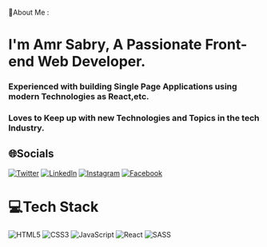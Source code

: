  💫About Me :

# I'm Amr Sabry, A Passionate Front-end Web Developer.

### Experienced with building Single Page Applications using modern Technologies as React,etc.

### Loves to Keep up with new Technologies and Topics in the tech Industry.


## 🌐Socials

[![Twitter](https://img.shields.io/badge/Twitter-%231DA1F2.svg?logo=Twitter&logoColor=white)](https://twitter.com/3mr_Sabry1) [![LinkedIn](https://img.shields.io/badge/LinkedIn-%230077B5.svg?logo=linkedin&logoColor=white)](https://eg.linkedin.com/in/amrsabry5122/ar?trk=people-guest_people_search-card) [![Instagram](https://img.shields.io/badge/Instagram-%23E4405F.svg?logo=Instagram&logoColor=white)](https://instagram.com/amrsabry.1) [![Facebook](https://img.shields.io/badge/Facebook-%231877F2.svg?logo=Facebook&logoColor=white)](https://www.facebook.com/profile.php?id=100009055652891)

# 💻Tech Stack

![HTML5](https://img.shields.io/badge/html5-%23E34F26.svg?style=flat&logo=html5&logoColor=white) ![CSS3](https://img.shields.io/badge/css3-%231572B6.svg?style=flat&logo=css3&logoColor=white) ![JavaScript](https://img.shields.io/badge/javascript-%23323330.svg?style=flat&logo=javascript&logoColor=%23F7DF1E) ![React](https://img.shields.io/badge/react-%2320232a.svg?style=flat&logo=react&logoColor=%2361DAFB)  ![SASS](https://img.shields.io/badge/SASS-hotpink.svg?style=flat&logo=SASS&logoColor=white) 

